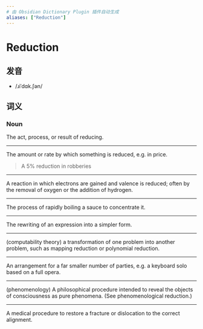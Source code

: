 ```yaml
---
# 由 Obsidian Dictionary Plugin 插件自动生成
aliases: ["Reduction"]
---
```


# Reduction

## 发音

- /ɹiˈdɑk.ʃən/

## 词义

### Noun

The act, process, or result of reducing.

---

The amount or rate by which something is reduced, e.g. in price.

> A 5% reduction in robberies

---

A reaction in which electrons are gained and valence is reduced; often by the removal of oxygen or the addition of hydrogen.

---

The process of rapidly boiling a sauce to concentrate it.

---

The rewriting of an expression into a simpler form.

---

(computability theory) a transformation of one problem into another problem, such as mapping reduction or polynomial reduction.

---

An arrangement for a far smaller number of parties, e.g. a keyboard solo based on a full opera.

---

(phenomenology) A philosophical procedure intended to reveal the objects of consciousness as pure phenomena. (See phenomenological reduction.)

---

A medical procedure to restore a fracture or dislocation to the correct alignment.



## 


